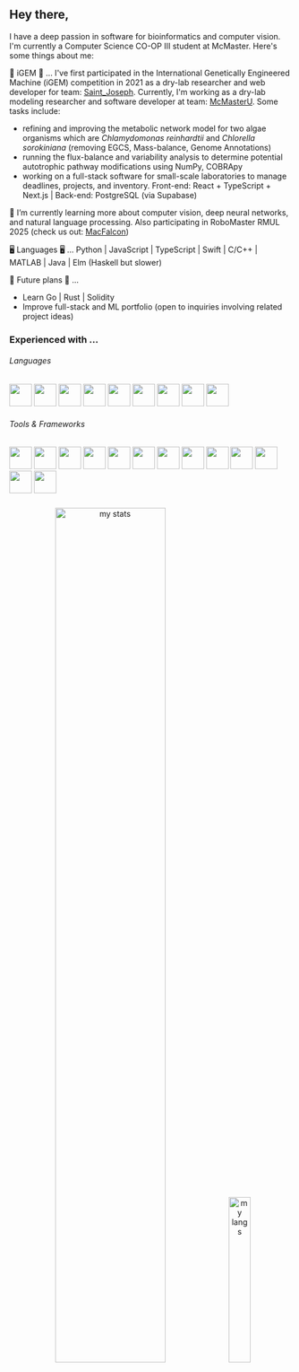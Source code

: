 ## Hey there,

I have a deep passion in software for bioinformatics and computer vision. I'm currently a Computer Science CO-OP III student at McMaster. Here's some things about me:

🦠 iGEM 🦠 ... I've first participated in the International Genetically Engineered Machine (iGEM) competition in 2021 as a dry-lab researcher and web developer for team: [Saint_Joseph](https://teams.igem.org/3941). Currently, I'm working as a dry-lab modeling researcher and software developer at team: [McMasterU](https://teams.igem.org/5688). Some tasks include:
  - refining and improving the metabolic network model for two algae organisms which are *Chlamydomonas reinhardtii* and *Chlorella sorokiniana* (removing EGCS, Mass-balance, Genome Annotations)
  - running the flux-balance and variability analysis to determine potential autotrophic pathway modifications using NumPy, COBRApy
  - working on a full-stack software for small-scale laboratories to manage deadlines, projects, and inventory. Front-end: React + TypeScript + Next.js | Back-end: PostgreSQL (via Supabase)

🌱 I’m currently learning more about computer vision, deep neural networks, and natural language processing. Also participating in RoboMaster RMUL 2025 (check us out: [MacFalcon](https://macrobomaster.com/))

🖥️ Languages 🖥️ ... Python | JavaScript | TypeScript | Swift | C/C++ | MATLAB | Java | Elm (Haskell but slower)

🌱 Future plans 🌱 ... 
  - Learn Go | Rust | Solidity
  - Improve full-stack and ML portfolio (open to inquiries involving related project ideas)

### Experienced with ...

###### Languages

<div display="flex" style="gap: 100px;">
  <img height="40px" src="https://github.com/user-attachments/assets/175afa40-ced1-48b5-b8fe-306319eea5fe">
  <img height="40px" src="https://github.com/user-attachments/assets/06df0fb5-ac20-4edd-9399-b5a7ab4b9392">
  <img height="40px" src="https://github.com/user-attachments/assets/dc86a161-e2f3-49a8-833f-c4bed1d485ec">
  <img height="40px" src="https://github.com/user-attachments/assets/5318eac9-769c-438b-b90d-e07824b2041d">
  <img height="40px" src="https://github.com/user-attachments/assets/76f660a6-a2cf-4be2-b437-fba59d49d6e8">
  <img height="40px" src="https://github.com/user-attachments/assets/6ab0a4b4-de11-4de7-8d1b-72355c660746">
  <img height="40px" src="https://github.com/user-attachments/assets/e8f203f6-12cc-4193-b1f6-c4d0db89342a">
  <img height="40px" src="https://github.com/user-attachments/assets/1bdd7576-c2a0-43ca-bc11-521b10c95435">
  <img height="40px" src="https://github.com/user-attachments/assets/f1533673-cd63-4e19-b836-5a70b41bf776">
</div>

###### Tools & Frameworks

<div display="flex">
  <img height="40px" src="https://github.com/user-attachments/assets/bc49b226-92b7-4cc2-b20b-9a7fef74e715">
  <img height="40px" src="https://github.com/user-attachments/assets/522689ab-f8c9-430f-b473-dfac31106959">
  <img height="40px" src="https://github.com/user-attachments/assets/a4a01991-b387-4d97-a2a8-e33db0aff31f">
  <img height="40px" src="https://github.com/user-attachments/assets/25600a04-3b55-4434-a6c7-2f6c3d822046">
  <img height="40px" src="https://github.com/user-attachments/assets/e1bb833e-39e4-4fb1-9c1b-396ae91df5c4">
  <img height="40px" src="https://github.com/user-attachments/assets/f4350b11-a2ce-4d43-b457-d68275f1f220">
  <img height="40px" src="https://github.com/user-attachments/assets/0f662ecb-055f-47c0-8c8f-4458fdb2c8a3">
  <img height="40px" src="https://github.com/user-attachments/assets/143b05e6-d3dd-45ae-98ce-0f65cb1b4375">
  <img height="40px" src="https://github.com/user-attachments/assets/82ef5d47-41df-48ce-be61-e0d3ad8a6cb6">
  <img height="40px" src="https://github.com/user-attachments/assets/9ceee375-7ccd-4842-96fe-3c688bafc87f">
  <img height="40px" src="https://github.com/user-attachments/assets/a5ae4234-95bd-424a-8024-960093b1aed8">
  <img height="40px" src="https://github.com/user-attachments/assets/ae049952-a817-4dc3-9640-f371aca0798b">
  <img height="40px" src="https://github.com/user-attachments/assets/01d7b68d-c5f7-456e-9a80-36163e014235">
</div>

<!-- 
### Learning ...

###### Languages

<div display="flex">
  <img height="40px" src="https://github.com/user-attachments/assets/15c17b67-51f3-4d9d-8bc7-e012063d9f24">
  <img height="40px" src="https://github.com/user-attachments/assets/e8599371-c52c-4418-8db9-13c8be577326">
</div>

###### Tools & Frameworks

<div display="flex">
  <img height="40px" src="https://github.com/user-attachments/assets/8cc068d3-ac5b-4c6c-bba7-3064adb7f51c">
  <img height="40px" src="https://github.com/user-attachments/assets/3a542c3c-c42e-4a1d-b635-ea44965ce9d4">
</div>
-->

<!-- This line is used for separate --> 
###
<!-- Stats -->

<div display="flex" align="center" width="100%">
  <img alt="my stats" width="62.5%" src="https://github-readme-stats.vercel.app/api?username=FarukEfe&theme=cobalt&show_icons=true">
  <img alt="my langs" width="27.5%" src="https://github-readme-stats.vercel.app/api/top-langs/?username=FarukEfe&theme=cobalt&hide_progress=false">
</div>

<!-- **<div width="100%">(Newbie stats I've been busy, allow me to cook this summer 🔥🔥)</div>** -->

<!--
  ![xcode](https://github.com/user-attachments/assets/9ceee375-7ccd-4842-96fe-3c688bafc87f)
  ![vue](https://github.com/user-attachments/assets/f4350b11-a2ce-4d43-b457-d68275f1f220)
  ![vitejs](https://github.com/user-attachments/assets/0f662ecb-055f-47c0-8c8f-4458fdb2c8a3)
  ![vitejs](https://github.com/user-attachments/assets/0f662ecb-055f-47c0-8c8f-4458fdb2c8a3)
  ![react](https://github.com/user-attachments/assets/e1bb833e-39e4-4fb1-9c1b-396ae91df5c4)
  ![postgresql](https://github.com/user-attachments/assets/82ef5d47-41df-48ce-be61-e0d3ad8a6cb6)
  ![nextjs-icon](https://github.com/user-attachments/assets/143b05e6-d3dd-45ae-98ce-0f65cb1b4375)
  ![mysql](https://github.com/user-attachments/assets/a5ae4234-95bd-424a-8024-960093b1aed8)
  ![mongodb-icon](https://github.com/user-attachments/assets/ae049952-a817-4dc3-9640-f371aca0798b)
  ![gitlab](https://github.com/user-attachments/assets/522689ab-f8c9-430f-b473-dfac31106959)
  ![git-icon](https://github.com/user-attachments/assets/bc49b226-92b7-4cc2-b20b-9a7fef74e715)
  
  ![gopher](https://github.com/user-attachments/assets/15c17b67-51f3-4d9d-8bc7-e012063d9f24)
  ![figma](https://github.com/user-attachments/assets/01d7b68d-c5f7-456e-9a80-36163e014235)
  ![figma](https://github.com/user-attachments/assets/01d7b68d-c5f7-456e-9a80-36163e014235)
  ![socket io](https://github.com/user-attachments/assets/3a542c3c-c42e-4a1d-b635-ea44965ce9d4)
  ![graphql](https://github.com/user-attachments/assets/8cc068d3-ac5b-4c6c-bba7-3064adb7f51c)
  
  ![rust-lang-logo-white](https://github.com/user-attachments/assets/e8599371-c52c-4418-8db9-13c8be577326)
-->
